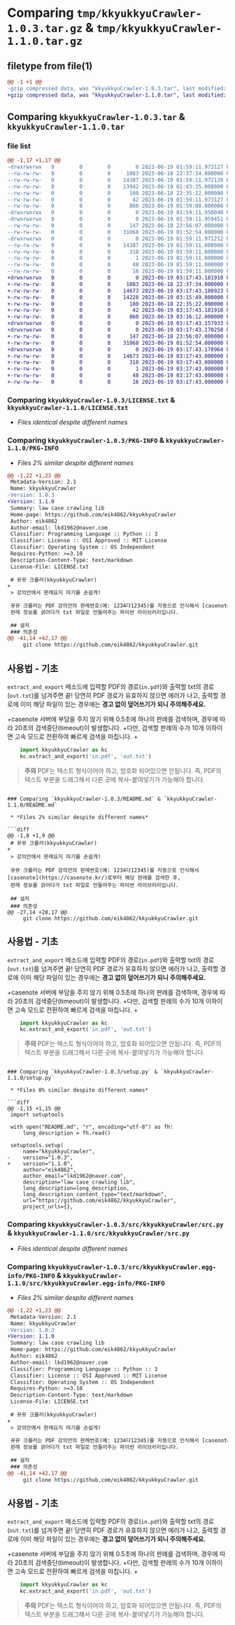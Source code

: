 # Comparing `tmp/kkyukkyuCrawler-1.0.3.tar.gz` & `tmp/kkyukkyuCrawler-1.1.0.tar.gz`

## filetype from file(1)

```diff
@@ -1 +1 @@
-gzip compressed data, was "kkyukkyuCrawler-1.0.3.tar", last modified: Mon Jun 19 01:59:11 2023, max compression
+gzip compressed data, was "kkyukkyuCrawler-1.1.0.tar", last modified: Mon Jun 19 03:17:43 2023, max compression
```

## Comparing `kkyukkyuCrawler-1.0.3.tar` & `kkyukkyuCrawler-1.1.0.tar`

### file list

```diff
@@ -1,17 +1,17 @@
-drwxrwxrwx   0        0        0        0 2023-06-19 01:59:11.973127 kkyukkyuCrawler-1.0.3/
--rw-rw-rw-   0        0        0     1083 2023-06-18 22:37:34.000000 kkyukkyuCrawler-1.0.3/LICENSE.txt
--rw-rw-rw-   0        0        0    14387 2023-06-19 01:59:11.972128 kkyukkyuCrawler-1.0.3/PKG-INFO
--rw-rw-rw-   0        0        0    13942 2023-06-19 01:43:35.000000 kkyukkyuCrawler-1.0.3/README.md
--rw-rw-rw-   0        0        0      180 2023-06-18 22:35:22.000000 kkyukkyuCrawler-1.0.3/pyproject.toml
--rw-rw-rw-   0        0        0       42 2023-06-19 01:59:11.973127 kkyukkyuCrawler-1.0.3/setup.cfg
--rw-rw-rw-   0        0        0      860 2023-06-19 01:59:00.000000 kkyukkyuCrawler-1.0.3/setup.py
-drwxrwxrwx   0        0        0        0 2023-06-19 01:59:11.950040 kkyukkyuCrawler-1.0.3/src/
-drwxrwxrwx   0        0        0        0 2023-06-19 01:59:11.959451 kkyukkyuCrawler-1.0.3/src/kkyukkyuCrawler/
--rw-rw-rw-   0        0        0      147 2023-06-18 23:56:07.000000 kkyukkyuCrawler-1.0.3/src/kkyukkyuCrawler/__init__.py
--rw-rw-rw-   0        0        0    31068 2023-06-19 01:52:54.000000 kkyukkyuCrawler-1.0.3/src/kkyukkyuCrawler/src.py
-drwxrwxrwx   0        0        0        0 2023-06-19 01:59:11.971212 kkyukkyuCrawler-1.0.3/src/kkyukkyuCrawler.egg-info/
--rw-rw-rw-   0        0        0    14387 2023-06-19 01:59:11.000000 kkyukkyuCrawler-1.0.3/src/kkyukkyuCrawler.egg-info/PKG-INFO
--rw-rw-rw-   0        0        0      318 2023-06-19 01:59:11.000000 kkyukkyuCrawler-1.0.3/src/kkyukkyuCrawler.egg-info/SOURCES.txt
--rw-rw-rw-   0        0        0        1 2023-06-19 01:59:11.000000 kkyukkyuCrawler-1.0.3/src/kkyukkyuCrawler.egg-info/dependency_links.txt
--rw-rw-rw-   0        0        0       48 2023-06-19 01:59:11.000000 kkyukkyuCrawler-1.0.3/src/kkyukkyuCrawler.egg-info/requires.txt
--rw-rw-rw-   0        0        0       16 2023-06-19 01:59:11.000000 kkyukkyuCrawler-1.0.3/src/kkyukkyuCrawler.egg-info/top_level.txt
+drwxrwxrwx   0        0        0        0 2023-06-19 03:17:43.181918 kkyukkyuCrawler-1.1.0/
+-rw-rw-rw-   0        0        0     1083 2023-06-18 22:37:34.000000 kkyukkyuCrawler-1.1.0/LICENSE.txt
+-rw-rw-rw-   0        0        0    14673 2023-06-19 03:17:43.180923 kkyukkyuCrawler-1.1.0/PKG-INFO
+-rw-rw-rw-   0        0        0    14228 2023-06-19 03:15:49.000000 kkyukkyuCrawler-1.1.0/README.md
+-rw-rw-rw-   0        0        0      180 2023-06-18 22:35:22.000000 kkyukkyuCrawler-1.1.0/pyproject.toml
+-rw-rw-rw-   0        0        0       42 2023-06-19 03:17:43.181918 kkyukkyuCrawler-1.1.0/setup.cfg
+-rw-rw-rw-   0        0        0      860 2023-06-19 03:16:12.000000 kkyukkyuCrawler-1.1.0/setup.py
+drwxrwxrwx   0        0        0        0 2023-06-19 03:17:43.157933 kkyukkyuCrawler-1.1.0/src/
+drwxrwxrwx   0        0        0        0 2023-06-19 03:17:43.170258 kkyukkyuCrawler-1.1.0/src/kkyukkyuCrawler/
+-rw-rw-rw-   0        0        0      147 2023-06-18 23:56:07.000000 kkyukkyuCrawler-1.1.0/src/kkyukkyuCrawler/__init__.py
+-rw-rw-rw-   0        0        0    31068 2023-06-19 01:52:54.000000 kkyukkyuCrawler-1.1.0/src/kkyukkyuCrawler/src.py
+drwxrwxrwx   0        0        0        0 2023-06-19 03:17:43.178964 kkyukkyuCrawler-1.1.0/src/kkyukkyuCrawler.egg-info/
+-rw-rw-rw-   0        0        0    14673 2023-06-19 03:17:43.000000 kkyukkyuCrawler-1.1.0/src/kkyukkyuCrawler.egg-info/PKG-INFO
+-rw-rw-rw-   0        0        0      318 2023-06-19 03:17:43.000000 kkyukkyuCrawler-1.1.0/src/kkyukkyuCrawler.egg-info/SOURCES.txt
+-rw-rw-rw-   0        0        0        1 2023-06-19 03:17:43.000000 kkyukkyuCrawler-1.1.0/src/kkyukkyuCrawler.egg-info/dependency_links.txt
+-rw-rw-rw-   0        0        0       48 2023-06-19 03:17:43.000000 kkyukkyuCrawler-1.1.0/src/kkyukkyuCrawler.egg-info/requires.txt
+-rw-rw-rw-   0        0        0       16 2023-06-19 03:17:43.000000 kkyukkyuCrawler-1.1.0/src/kkyukkyuCrawler.egg-info/top_level.txt
```

### Comparing `kkyukkyuCrawler-1.0.3/LICENSE.txt` & `kkyukkyuCrawler-1.1.0/LICENSE.txt`

 * *Files identical despite different names*

### Comparing `kkyukkyuCrawler-1.0.3/PKG-INFO` & `kkyukkyuCrawler-1.1.0/PKG-INFO`

 * *Files 2% similar despite different names*

```diff
@@ -1,22 +1,23 @@
 Metadata-Version: 2.1
 Name: kkyukkyuCrawler
-Version: 1.0.3
+Version: 1.1.0
 Summary: law case crawling lib
 Home-page: https://github.com/eik4862/kkyukkyuCrawler
 Author: eik4862
 Author-email: lkd1962@naver.com
 Classifier: Programming Language :: Python :: 3
 Classifier: License :: OSI Approved :: MIT License
 Classifier: Operating System :: OS Independent
 Requires-Python: >=3.10
 Description-Content-Type: text/markdown
 License-File: LICENSE.txt
 
 # 뀨뀨 크롤러(kkyukkyuCrawler)
+
 > 강의안에서 판례요지 따기를 손쉽게!
 
 뀨뀨 크롤러는 PDF 강의안의 판례번호(예: 1234다12345)를 자동으로 인식해서 [casenote](https://casenote.kr/)로부터 해당 판례를 검색한 후, 
 판례 정보를 긁어다가 txt 파일로 만들어주는 파이썬 라이브러리입니다.
 
 ## 설치
 ### 의존성
@@ -41,14 +42,17 @@
     git clone https://github.com/eik4862/kkyukkyuCrawler.git
 ```
 
 ## 사용법 - 기초
 `extract_and_export` 메소드에 입력할 PDF의 경로(`in.pdf`)와 출력할 txt의 경로(`out.txt`)를 넘겨주면 끝! 
 당연히 PDF 경로가 유효하지 않으면 에러가 나고, 출력할 경로에 이미 해당 파일이 있는 경우에는 **경고 없이 덮어쓰기가 되니 주의해주세요.**
 
+casenote 서버에 부담을 주지 않기 위해 0.5초에 하나의 판례를 검색하며, 경우에 따라 20초의 검색중단(timeout)이 발생합니다.
+다만, 검색할 판례의 수가 10개 이하이면 고속 모드로 전환하여 빠르게 검색을 마칩니다.
+
 ```python
     import kkyukkyuCrawler as kc
     kc.extract_and_export('in.pdf', 'out.txt')
 ```
 
 > **주의** PDF는 텍스트 형식이어야 하고, 암호화 되어있으면 안됩니다.
 > 즉, PDF의 텍스트 부분을 드래그해서 다른 곳에 복사-붙여넣기가 가능해야 합니다.
```

### Comparing `kkyukkyuCrawler-1.0.3/README.md` & `kkyukkyuCrawler-1.1.0/README.md`

 * *Files 2% similar despite different names*

```diff
@@ -1,8 +1,9 @@
 # 뀨뀨 크롤러(kkyukkyuCrawler)
+
 > 강의안에서 판례요지 따기를 손쉽게!
 
 뀨뀨 크롤러는 PDF 강의안의 판례번호(예: 1234다12345)를 자동으로 인식해서 [casenote](https://casenote.kr/)로부터 해당 판례를 검색한 후, 
 판례 정보를 긁어다가 txt 파일로 만들어주는 파이썬 라이브러리입니다.
 
 ## 설치
 ### 의존성
@@ -27,14 +28,17 @@
     git clone https://github.com/eik4862/kkyukkyuCrawler.git
 ```
 
 ## 사용법 - 기초
 `extract_and_export` 메소드에 입력할 PDF의 경로(`in.pdf`)와 출력할 txt의 경로(`out.txt`)를 넘겨주면 끝! 
 당연히 PDF 경로가 유효하지 않으면 에러가 나고, 출력할 경로에 이미 해당 파일이 있는 경우에는 **경고 없이 덮어쓰기가 되니 주의해주세요.**
 
+casenote 서버에 부담을 주지 않기 위해 0.5초에 하나의 판례를 검색하며, 경우에 따라 20초의 검색중단(timeout)이 발생합니다.
+다만, 검색할 판례의 수가 10개 이하이면 고속 모드로 전환하여 빠르게 검색을 마칩니다.
+
 ```python
     import kkyukkyuCrawler as kc
     kc.extract_and_export('in.pdf', 'out.txt')
 ```
 
 > **주의** PDF는 텍스트 형식이어야 하고, 암호화 되어있으면 안됩니다.
 > 즉, PDF의 텍스트 부분을 드래그해서 다른 곳에 복사-붙여넣기가 가능해야 합니다.
```

### Comparing `kkyukkyuCrawler-1.0.3/setup.py` & `kkyukkyuCrawler-1.1.0/setup.py`

 * *Files 0% similar despite different names*

```diff
@@ -1,15 +1,15 @@
 import setuptools
 
 with open("README.md", "r", encoding="utf-8") as fh:
     long_description = fh.read()
 
 setuptools.setup(
     name="kkyukkyuCrawler",
-    version="1.0.3",
+    version="1.1.0",
     author="eik4862",
     author_email="lkd1962@naver.com",
     description="law case crawling lib",
     long_description=long_description,
     long_description_content_type="text/markdown",
     url="https://github.com/eik4862/kkyukkyuCrawler",
     project_urls={},
```

### Comparing `kkyukkyuCrawler-1.0.3/src/kkyukkyuCrawler/src.py` & `kkyukkyuCrawler-1.1.0/src/kkyukkyuCrawler/src.py`

 * *Files identical despite different names*

### Comparing `kkyukkyuCrawler-1.0.3/src/kkyukkyuCrawler.egg-info/PKG-INFO` & `kkyukkyuCrawler-1.1.0/src/kkyukkyuCrawler.egg-info/PKG-INFO`

 * *Files 2% similar despite different names*

```diff
@@ -1,22 +1,23 @@
 Metadata-Version: 2.1
 Name: kkyukkyuCrawler
-Version: 1.0.3
+Version: 1.1.0
 Summary: law case crawling lib
 Home-page: https://github.com/eik4862/kkyukkyuCrawler
 Author: eik4862
 Author-email: lkd1962@naver.com
 Classifier: Programming Language :: Python :: 3
 Classifier: License :: OSI Approved :: MIT License
 Classifier: Operating System :: OS Independent
 Requires-Python: >=3.10
 Description-Content-Type: text/markdown
 License-File: LICENSE.txt
 
 # 뀨뀨 크롤러(kkyukkyuCrawler)
+
 > 강의안에서 판례요지 따기를 손쉽게!
 
 뀨뀨 크롤러는 PDF 강의안의 판례번호(예: 1234다12345)를 자동으로 인식해서 [casenote](https://casenote.kr/)로부터 해당 판례를 검색한 후, 
 판례 정보를 긁어다가 txt 파일로 만들어주는 파이썬 라이브러리입니다.
 
 ## 설치
 ### 의존성
@@ -41,14 +42,17 @@
     git clone https://github.com/eik4862/kkyukkyuCrawler.git
 ```
 
 ## 사용법 - 기초
 `extract_and_export` 메소드에 입력할 PDF의 경로(`in.pdf`)와 출력할 txt의 경로(`out.txt`)를 넘겨주면 끝! 
 당연히 PDF 경로가 유효하지 않으면 에러가 나고, 출력할 경로에 이미 해당 파일이 있는 경우에는 **경고 없이 덮어쓰기가 되니 주의해주세요.**
 
+casenote 서버에 부담을 주지 않기 위해 0.5초에 하나의 판례를 검색하며, 경우에 따라 20초의 검색중단(timeout)이 발생합니다.
+다만, 검색할 판례의 수가 10개 이하이면 고속 모드로 전환하여 빠르게 검색을 마칩니다.
+
 ```python
     import kkyukkyuCrawler as kc
     kc.extract_and_export('in.pdf', 'out.txt')
 ```
 
 > **주의** PDF는 텍스트 형식이어야 하고, 암호화 되어있으면 안됩니다.
 > 즉, PDF의 텍스트 부분을 드래그해서 다른 곳에 복사-붙여넣기가 가능해야 합니다.
```

